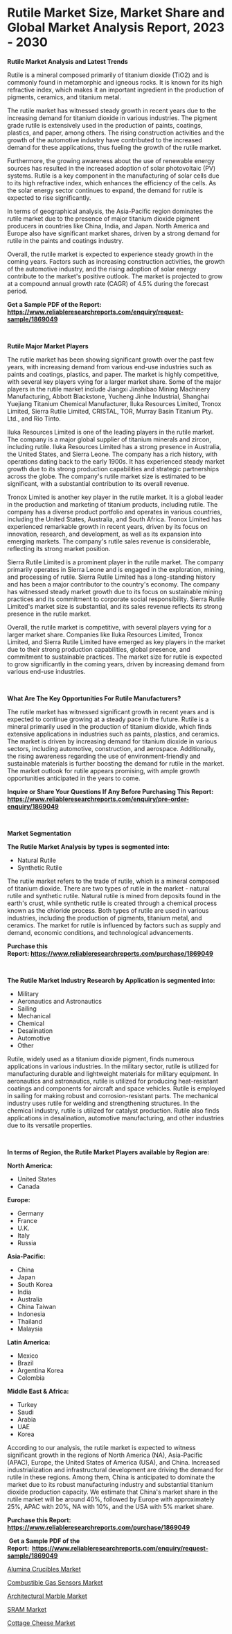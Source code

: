 <p><h1>Rutile Market Size, Market Share and Global Market Analysis Report, 2023 - 2030</h1></p><p><strong>Rutile Market Analysis and Latest Trends</strong></p>
<p><p>Rutile is a mineral composed primarily of titanium dioxide (TiO2) and is commonly found in metamorphic and igneous rocks. It is known for its high refractive index, which makes it an important ingredient in the production of pigments, ceramics, and titanium metal.</p><p>The rutile market has witnessed steady growth in recent years due to the increasing demand for titanium dioxide in various industries. The pigment grade rutile is extensively used in the production of paints, coatings, plastics, and paper, among others. The rising construction activities and the growth of the automotive industry have contributed to the increased demand for these applications, thus fueling the growth of the rutile market.</p><p>Furthermore, the growing awareness about the use of renewable energy sources has resulted in the increased adoption of solar photovoltaic (PV) systems. Rutile is a key component in the manufacturing of solar cells due to its high refractive index, which enhances the efficiency of the cells. As the solar energy sector continues to expand, the demand for rutile is expected to rise significantly.</p><p>In terms of geographical analysis, the Asia-Pacific region dominates the rutile market due to the presence of major titanium dioxide pigment producers in countries like China, India, and Japan. North America and Europe also have significant market shares, driven by a strong demand for rutile in the paints and coatings industry.</p><p>Overall, the rutile market is expected to experience steady growth in the coming years. Factors such as increasing construction activities, the growth of the automotive industry, and the rising adoption of solar energy contribute to the market's positive outlook. The market is projected to grow at a compound annual growth rate (CAGR) of 4.5% during the forecast period.</p></p>
<p><strong>Get a Sample PDF of the Report:&nbsp; <a href="https://www.reliableresearchreports.com/enquiry/request-sample/1869049">https://www.reliableresearchreports.com/enquiry/request-sample/1869049</a></strong></p>
<p>&nbsp;</p>
<p><strong>Rutile Major Market Players</strong></p>
<p><p>The rutile market has been showing significant growth over the past few years, with increasing demand from various end-use industries such as paints and coatings, plastics, and paper. The market is highly competitive, with several key players vying for a larger market share. Some of the major players in the rutile market include Jiangxi Jinshibao Mining Machinery Manufacturing, Abbott Blackstone, Yucheng Jinhe Industrial, Shanghai Yuejiang Titanium Chemical Manufacturer, Iluka Resources Limited, Tronox Limited, Sierra Rutile Limited, CRISTAL, TOR, Murray Basin Titanium Pty. Ltd., and Rio Tinto.</p><p>Iluka Resources Limited is one of the leading players in the rutile market. The company is a major global supplier of titanium minerals and zircon, including rutile. Iluka Resources Limited has a strong presence in Australia, the United States, and Sierra Leone. The company has a rich history, with operations dating back to the early 1900s. It has experienced steady market growth due to its strong production capabilities and strategic partnerships across the globe. The company's rutile market size is estimated to be significant, with a substantial contribution to its overall revenue.</p><p>Tronox Limited is another key player in the rutile market. It is a global leader in the production and marketing of titanium products, including rutile. The company has a diverse product portfolio and operates in various countries, including the United States, Australia, and South Africa. Tronox Limited has experienced remarkable growth in recent years, driven by its focus on innovation, research, and development, as well as its expansion into emerging markets. The company's rutile sales revenue is considerable, reflecting its strong market position.</p><p>Sierra Rutile Limited is a prominent player in the rutile market. The company primarily operates in Sierra Leone and is engaged in the exploration, mining, and processing of rutile. Sierra Rutile Limited has a long-standing history and has been a major contributor to the country's economy. The company has witnessed steady market growth due to its focus on sustainable mining practices and its commitment to corporate social responsibility. Sierra Rutile Limited's market size is substantial, and its sales revenue reflects its strong presence in the rutile market.</p><p>Overall, the rutile market is competitive, with several players vying for a larger market share. Companies like Iluka Resources Limited, Tronox Limited, and Sierra Rutile Limited have emerged as key players in the market due to their strong production capabilities, global presence, and commitment to sustainable practices. The market size for rutile is expected to grow significantly in the coming years, driven by increasing demand from various end-use industries.</p></p>
<p>&nbsp;</p>
<p><strong>What Are The Key Opportunities For Rutile Manufacturers?</strong></p>
<p><p>The rutile market has witnessed significant growth in recent years and is expected to continue growing at a steady pace in the future. Rutile is a mineral primarily used in the production of titanium dioxide, which finds extensive applications in industries such as paints, plastics, and ceramics. The market is driven by increasing demand for titanium dioxide in various sectors, including automotive, construction, and aerospace. Additionally, the rising awareness regarding the use of environment-friendly and sustainable materials is further boosting the demand for rutile in the market. The market outlook for rutile appears promising, with ample growth opportunities anticipated in the years to come.</p></p>
<p><strong>Inquire or Share Your Questions If Any Before Purchasing This Report: <a href="https://www.reliableresearchreports.com/enquiry/pre-order-enquiry/1869049">https://www.reliableresearchreports.com/enquiry/pre-order-enquiry/1869049</a></strong></p>
<p>&nbsp;</p>
<p><strong>Market Segmentation</strong></p>
<p><strong>The Rutile Market Analysis by types is segmented into:</strong></p>
<p><ul><li>Natural Rutile</li><li>Synthetic Rutile</li></ul></p>
<p><p>The rutile market refers to the trade of rutile, which is a mineral composed of titanium dioxide. There are two types of rutile in the market - natural rutile and synthetic rutile. Natural rutile is mined from deposits found in the earth's crust, while synthetic rutile is created through a chemical process known as the chloride process. Both types of rutile are used in various industries, including the production of pigments, titanium metal, and ceramics. The market for rutile is influenced by factors such as supply and demand, economic conditions, and technological advancements.</p></p>
<p><strong>Purchase this Report:&nbsp;<a href="https://www.reliableresearchreports.com/purchase/1869049">https://www.reliableresearchreports.com/purchase/1869049</a></strong></p>
<p>&nbsp;</p>
<p><strong>The Rutile Market Industry Research by Application is segmented into:</strong></p>
<p><ul><li>Military</li><li>Aeronautics and Astronautics</li><li>Sailing</li><li>Mechanical</li><li>Chemical</li><li>Desalination</li><li>Automotive</li><li>Other</li></ul></p>
<p><p>Rutile, widely used as a titanium dioxide pigment, finds numerous applications in various industries. In the military sector, rutile is utilized for manufacturing durable and lightweight materials for military equipment. In aeronautics and astronautics, rutile is utilized for producing heat-resistant coatings and components for aircraft and space vehicles. Rutile is employed in sailing for making robust and corrosion-resistant parts. The mechanical industry uses rutile for welding and strengthening structures. In the chemical industry, rutile is utilized for catalyst production. Rutile also finds applications in desalination, automotive manufacturing, and other industries due to its versatile properties.</p></p>
<p>&nbsp;</p>
<p><strong>In terms of Region, the Rutile Market Players available by Region are:</strong></p>
<p>
    <p> <strong> North America: </strong>
        <ul>
            <li>United States</li>
            <li>Canada</li>
        </ul>
        </p> 
    <p> <strong> Europe: </strong>
        <ul>
            <li>Germany</li>
            <li>France</li>
            <li>U.K.</li>
            <li>Italy</li>
            <li>Russia</li>
        </ul>
        </p> 
    <p> <strong> Asia-Pacific: </strong>
        <ul>
            <li>China</li>
            <li>Japan</li>
            <li>South Korea</li>
            <li>India</li>
            <li>Australia</li>
            <li>China Taiwan</li>
            <li>Indonesia</li>
            <li>Thailand</li>
            <li>Malaysia</li>
        </ul>
        </p> 
    <p> <strong> Latin America: </strong>
        <ul>
            <li>Mexico</li>
            <li>Brazil</li>
            <li>Argentina Korea</li>
            <li>Colombia</li>
        </ul>
        </p> 
    <p> <strong> Middle East & Africa: </strong>
        <ul>
            <li>Turkey</li>
            <li>Saudi</li>
            <li>Arabia</li>
            <li>UAE</li>
            <li>Korea</li>
        </ul>
    </p>
    </p>
<p><p>According to our analysis, the rutile market is expected to witness significant growth in the regions of North America (NA), Asia-Pacific (APAC), Europe, the United States of America (USA), and China. Increased industrialization and infrastructural development are driving the demand for rutile in these regions. Among them, China is anticipated to dominate the market due to its robust manufacturing industry and substantial titanium dioxide production capacity. We estimate that China's market share in the rutile market will be around 40%, followed by Europe with approximately 25%, APAC with 20%, NA with 10%, and the USA with 5% market share.</p></p>
<p><strong>Purchase this Report: <a href="https://www.reliableresearchreports.com/purchase/1869049">https://www.reliableresearchreports.com/purchase/1869049</a></strong></p>
<p>&nbsp;<strong>Get a Sample PDF of the Report:&nbsp;&nbsp;<a href="https://www.reliableresearchreports.com/enquiry/request-sample/1869049">https://www.reliableresearchreports.com/enquiry/request-sample/1869049</a></strong></p>
<p><strong></strong></p>
<p><p><a href="https://github.com/Chiragrp22/Market-Research-Report-List-1/blob/main/alumina-crucibles-market.md">Alumina Crucibles Market</a></p><p><a href="https://medium.com/@rosm15203/combustible-gas-sensors-market-research-report-its-history-and-forecast-2023-to-2030-0d292a588121">Combustible Gas Sensors Market</a></p><p><a href="https://github.com/Chiragrp23/Market-Research-Report-List-1/blob/main/architectural-marble-market.md">Architectural Marble Market</a></p><p><a href="https://medium.com/@maryg156987/sram-market-the-key-to-successful-business-strategy-forecast-till-2030-cab001911ba1">SRAM Market</a></p><p><a href="https://medium.com/@christianhunter987/cottage-cheese-market-analysis-and-sze-forecasted-for-period-from-2023-to-2030-a83762ca8a69">Cottage Cheese Market</a></p></p>